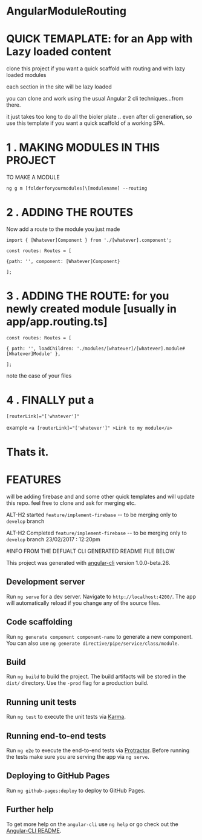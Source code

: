 # AngularModuleRouting


# QUICK TEMAPLATE: for an App with Lazy loaded content

clone this project if you want a quick scaffold with routing and with lazy loaded modules

each section in the site will be lazy loaded 

you can clone and work using the usual Angular 2 cli techniques...from there.

it just takes too long to do all the bioler plate .. even after cli generation, 
so use this template if you want a quick scaffold of a working SPA.


# 1 . MAKING MODULES IN THIS PROJECT

TO MAKE A MODULE 

`ng g m [folderforyourmodules]\[modulename] --routing`

# 2 . ADDING THE ROUTES

Now add a route to the module you just made

`import { [Whatever]Component } from './[whatever].component';`


`const routes: Routes = [`


`{path: '', component: [Whatever]Component}`


`];`

# 3 . ADDING THE ROUTE: for you newly created module [usually in app/app.routing.ts]


`const routes: Routes = [`


`{ path: '', loadChildren: './modules/[whatever]/[whatever].module#[Whatever]Module' },`


`];`

note the case of your files

# 4 . FINALLY put a 

`[routerLink]="['whatever']"` 

example `<a [routerLink]="['whatever']" >Link to my module</a>`


# Thats it.

# FEATURES 

will be adding firebase and and some other quick templates and will update this repo.
feel free to clone and ask for merging etc.


ALT-H2 started `feature/implement-firebase` -- to be merging only to `develop` branch

ALT-H2 Completed `feature/implement-firebase` -- to be merging only to `develop` branch 23/02/2017 : 12:20pm



#INFO FROM THE DEFUALT CLI GENERATED README FILE BELOW

This project was generated with [angular-cli](https://github.com/angular/angular-cli) version 1.0.0-beta.26.

## Development server
Run `ng serve` for a dev server. Navigate to `http://localhost:4200/`. The app will automatically reload if you change any of the source files.

## Code scaffolding

Run `ng generate component component-name` to generate a new component. You can also use `ng generate directive/pipe/service/class/module`.

## Build

Run `ng build` to build the project. The build artifacts will be stored in the `dist/` directory. Use the `-prod` flag for a production build.

## Running unit tests

Run `ng test` to execute the unit tests via [Karma](https://karma-runner.github.io).

## Running end-to-end tests

Run `ng e2e` to execute the end-to-end tests via [Protractor](http://www.protractortest.org/).
Before running the tests make sure you are serving the app via `ng serve`.

## Deploying to GitHub Pages

Run `ng github-pages:deploy` to deploy to GitHub Pages.

## Further help

To get more help on the `angular-cli` use `ng help` or go check out the [Angular-CLI README](https://github.com/angular/angular-cli/blob/master/README.md).
